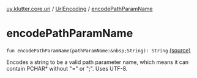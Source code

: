 [uy.klutter.core.uri](../index.md) / [UrlEncoding](index.md) / [encodePathParamName](.)


# encodePathParamName

`fun encodePathParamName(pathParamName:&nbsp;String): String` [(source)](https://github.com/kohesive/klutter/blob/master/core-jdk6/src/main/kotlin/uy/klutter/core/uri/UrlEncoding.kt#L211)

Encodes a string to be a valid path parameter name, which means it can contain PCHAR* without "=" or ";". Uses
UTF-8.



